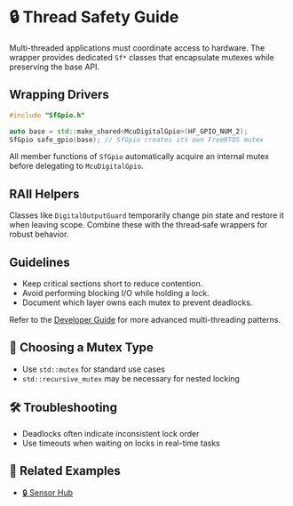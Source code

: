 # 🔒 Thread Safety Guide

Multi-threaded applications must coordinate access to hardware. The wrapper provides dedicated `Sf*` classes that encapsulate mutexes while preserving the base API.

## Wrapping Drivers

```cpp
#include "SfGpio.h"

auto base = std::make_shared<McuDigitalGpio>(HF_GPIO_NUM_2);
SfGpio safe_gpio(base); // SfGpio creates its own FreeRTOS mutex
```

All member functions of `SfGpio` automatically acquire an internal mutex before delegating to `McuDigitalGpio`.

## RAII Helpers

Classes like `DigitalOutputGuard` temporarily change pin state and restore it when leaving scope. Combine these with the thread‑safe wrappers for robust behavior.

## Guidelines

- Keep critical sections short to reduce contention.
- Avoid performing blocking I/O while holding a lock.
- Document which layer owns each mutex to prevent deadlocks.

Refer to the [Developer Guide](DeveloperGuide.md) for more advanced multi-threading patterns.

## 🧰 Choosing a Mutex Type
- Use `std::mutex` for standard use cases
- `std::recursive_mutex` may be necessary for nested locking

## 🛠️ Troubleshooting
- Deadlocks often indicate inconsistent lock order
- Use timeouts when waiting on locks in real-time tasks

## 🔗 Related Examples
- [🔒 Sensor Hub](../examples/sensor-hub.md)
